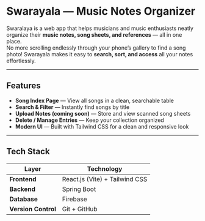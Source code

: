 # Swarayala — Music Notes Organizer

Swaralaya is a web app that helps musicians and music enthusiasts neatly organize their **music notes, song sheets, and references** — all in one place.  
No more scrolling endlessly through your phone’s gallery to find a song photo! Swarayala makes it easy to **search, sort, and access** all your notes effortlessly.

---

## Features

-  **Song Index Page** — View all songs in a clean, searchable table  
-  **Search & Filter** — Instantly find songs by title  
-  **Upload Notes (coming soon)** — Store and view scanned song sheets  
-  **Delete / Manage Entries** — Keep your collection organized  
-  **Modern UI** — Built with Tailwind CSS for a clean and responsive look  

---

##  Tech Stack

| Layer | Technology |
|-------|-------------|
| **Frontend** | React.js (Vite) + Tailwind CSS |
| **Backend** | Spring Boot  |
| **Database** | Firebase |
| **Version Control** | Git + GitHub |



